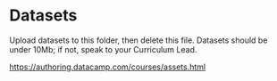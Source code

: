 # Datasets

Upload datasets to this folder, then delete this file. Datasets should be under 10Mb; if not, speak to your Curriculum Lead.

https://authoring.datacamp.com/courses/assets.html
